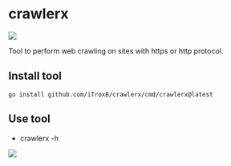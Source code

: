 # **crawlerx**

![](/img/sub1.png)

Tool to perform web crawling on sites with https or http protocol.

## Install tool

```shell
go install github.com/iTroxB/crawlerx/cmd/crawlerx@latest
```

## Use tool

- crawlerx -h

![](/img/sub2.png)
